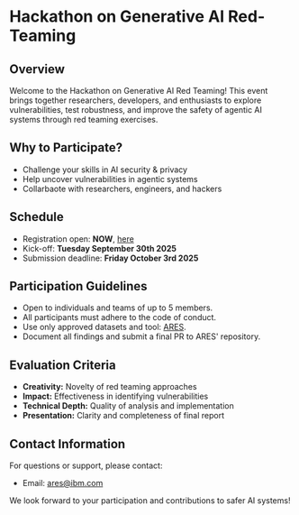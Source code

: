 
# Hackathon on Generative AI Red-Teaming

## Overview
Welcome to the Hackathon on Generative AI Red Teaming!
This event brings together researchers, developers, and enthusiasts to explore vulnerabilities, test robustness, and improve the safety of agentic AI systems through red teaming exercises.

## Why to Participate?
- Challenge your skills in AI security & privacy
- Help uncover vulnerabilities in agentic systems
- Collarbaote with researchers, engineers, and hackers

## Schedule
- Registration open: **NOW**, [here](https://www.eventbrite.ie/e/hackathon-on-generative-ai-red-teaming-tickets-1700782699839)
- Kick-off: **Tuesday September 30th 2025**
- Submission deadline: **Friday October 3rd 2025**

## Participation Guidelines
- Open to individuals and teams of up to 5 members.
- All participants must adhere to the code of conduct.
- Use only approved datasets and tool: [ARES](https://github.com/IBM/ares).
- Document all findings and submit a final PR to ARES' repository.

## Evaluation Criteria
- **Creativity:** Novelty of red teaming approaches
- **Impact:** Effectiveness in identifying vulnerabilities
- **Technical Depth:** Quality of analysis and implementation
- **Presentation:** Clarity and completeness of final report


## Contact Information
For questions or support, please contact:
- Email: ares@ibm.com


We look forward to your participation and contributions to safer AI systems!
